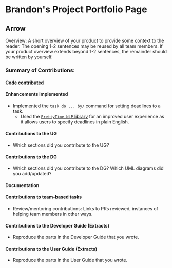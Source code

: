 # Brandon's Project Portfolio Page

## Arrow
Overview: A short overview of your product to provide some context to the reader. The opening 1-2 sentences may be reused by all team members. If your product overview extends beyond 1-2 sentences, the remainder should be written by yourself.

### Summary of Contributions:
#### [Code contributed](https://nus-cs2103-ay2223s1.github.io/tp-dashboard/?search=beetee17&breakdown=true)

#### Enhancements implemented
- Implemented the `task do ... by/` command for setting deadlines to a task.
  - Used the [`PrettyTime NLP` library](https://www.ocpsoft.org/prettytime/nlp/) for an improved user experience as it allows users to specify deadlines in plain English.

#### Contributions to the UG
- Which sections did you contribute to the UG?

#### Contributions to the DG
- Which sections did you contribute to the DG? Which UML diagrams did you add/updated?

#### Documentation

#### Contributions to team-based tasks
  - Review/mentoring contributions: Links to PRs reviewed, instances of helping team members in other ways.

#### Contributions to the Developer Guide (Extracts)
- Reproduce the parts in the Developer Guide that you wrote.

#### Contributions to the User Guide (Extracts)
- Reproduce the parts in the User Guide that you wrote.

